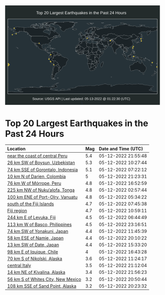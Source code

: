 ![Map](./map.png)

# Top 20 Largest Earthquakes in the Past 24 Hours

| Location | Mag | Date and Time (UTC) |
|:---|:---|:---|
| [near the coast of central Peru](https://earthquake.usgs.gov/earthquakes/eventpage/us6000hkpv) | 5.4 | 05-12-2022 21:55:48 |
| [26 km SW of Boysun, Uzbekistan](https://earthquake.usgs.gov/earthquakes/eventpage/us6000hkj2) | 5.3 | 05-12-2022 10:27:44 |
| [74 km SSE of Gorontalo, Indonesia](https://earthquake.usgs.gov/earthquakes/eventpage/us6000hki3) | 5.1 | 05-12-2022 07:22:12 |
| [10 km N of Darien, Colombia](https://earthquake.usgs.gov/earthquakes/eventpage/us6000hkph) | 5 | 05-12-2022 21:23:31 |
| [76 km W of Mórrope, Peru](https://earthquake.usgs.gov/earthquakes/eventpage/us6000hkmc) | 4.8 | 05-12-2022 16:52:59 |
| [225 km NW of Nuku‘alofa, Tonga](https://earthquake.usgs.gov/earthquakes/eventpage/us6000hkh3) | 4.8 | 05-12-2022 02:57:44 |
| [100 km ENE of Port-Olry, Vanuatu](https://earthquake.usgs.gov/earthquakes/eventpage/us6000hkhp) | 4.8 | 05-12-2022 05:34:22 |
| [south of the Fiji Islands](https://earthquake.usgs.gov/earthquakes/eventpage/us6000hkij) | 4.7 | 05-12-2022 07:45:38 |
| [Fiji region](https://earthquake.usgs.gov/earthquakes/eventpage/us6000hkjg) | 4.7 | 05-12-2022 10:59:11 |
| [244 km E of Levuka, Fiji](https://earthquake.usgs.gov/earthquakes/eventpage/us6000hkhz) | 4.5 | 05-12-2022 06:44:49 |
| [113 km W of Basco, Philippines](https://earthquake.usgs.gov/earthquakes/eventpage/us6000hkqe) | 4.5 | 05-12-2022 23:16:51 |
| [74 km SW of Yonakuni, Japan](https://earthquake.usgs.gov/earthquakes/eventpage/us6000hkjs) | 4.4 | 05-12-2022 11:45:39 |
| [58 km ESE of Namie, Japan](https://earthquake.usgs.gov/earthquakes/eventpage/us6000hknq) | 4.4 | 05-12-2022 20:10:22 |
| [13 km SW of Date, Japan](https://earthquake.usgs.gov/earthquakes/eventpage/us6000hkkn) | 4.4 | 05-12-2022 15:33:20 |
| [98 km E of Iquique, Chile](https://earthquake.usgs.gov/earthquakes/eventpage/us6000hkm6) | 4 | 05-12-2022 16:43:28 |
| [70 km S of Nikolski, Alaska](https://earthquake.usgs.gov/earthquakes/eventpage/ak02262hmrfa) | 3.6 | 05-12-2022 11:24:17 |
| [central Italy](https://earthquake.usgs.gov/earthquakes/eventpage/us6000hkpc) | 3.5 | 05-12-2022 21:12:04 |
| [14 km NE of Kivalina, Alaska](https://earthquake.usgs.gov/earthquakes/eventpage/ak02262nryrc) | 3.4 | 05-12-2022 21:56:23 |
| [56 km S of Whites City, New Mexico](https://earthquake.usgs.gov/earthquakes/eventpage/tx2022jgye) | 3.2 | 05-12-2022 20:50:44 |
| [108 km SSE of Sand Point, Alaska](https://earthquake.usgs.gov/earthquakes/eventpage/us6000hknv) | 3.2 | 05-12-2022 20:23:32 |
